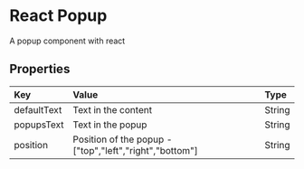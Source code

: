 # React Popup

A popup component with react

## Properties

|Key|Value|Type|
|:--|:----|:---|
|defaultText|Text in the content|String|
|popupsText|Text in the popup|String|
|position|Position of the popup - ["top","left","right","bottom"]|String|